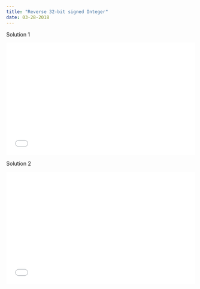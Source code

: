 ```yaml
---
title: "Reverse 32-bit signed Integer"
date: 03-28-2018
---
```


Solution 1

<iframe width="100%" height="300" src="//jsfiddle.net/ozywuli/wrbyjo8e/11/embedded/js,result/dark/" allowfullscreen="allowfullscreen" allowpaymentrequest frameborder="0"></iframe>

Solution 2

<iframe width="100%" height="300" src="//jsfiddle.net/ozywuli/7ngh041f/4/embedded/js,result/dark/" allowfullscreen="allowfullscreen" allowpaymentrequest frameborder="0"></iframe>